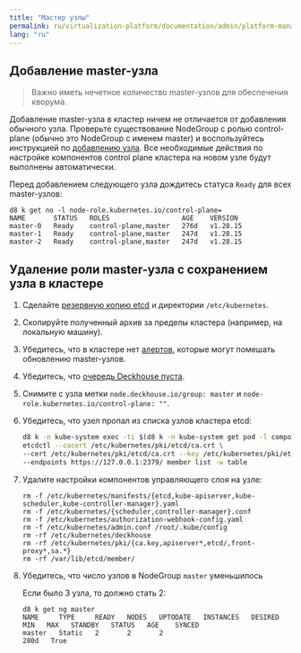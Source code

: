 ```yaml
---
title: "Мастер узлы"
permalink: ru/virtualization-platform/documentation/admin/platform-management/control-plane-settings/masters.html
lang: "ru"
---
```


## Добавление master-узла

> Важно иметь нечетное количество master-узлов для обеспечения кворума.

Добавление master-узла в кластер ничем не отличается от добавления обычного узла. Проверьте существование NodeGroup c ролью control-plane (обычно это NodeGroup с именем master) и воспользуйтесь инструкцией по [добавлению узла](../node-management/adding-node.html#добавление-узла-в-кластер). Все необходимые действия по настройке компонентов control plane кластера на новом узле будут выполнены автоматически.

Перед добавлением следующего узла дождитесь статуса `Ready` для всех master-узлов:

```shell
d8 k get no -l node-role.kubernetes.io/control-plane=
NAME       STATUS   ROLES                  AGE    VERSION
master-0   Ready    control-plane,master   276d   v1.28.15
master-1   Ready    control-plane,master   247d   v1.28.15
master-2   Ready    control-plane,master   247d   v1.28.15
```

## Удаление роли master-узла с сохранением узла в кластере

1. Сделайте [резервную копию etcd](faq.html#резервное-копирование-и-восстановление-etcd) и директории `/etc/kubernetes`.
1. Скопируйте полученный архив за пределы кластера (например, на локальную машину).
1. Убедитесь, что в кластере нет [алертов](../300-prometheus/faq.html#как-получить-информацию-об-алертах-в-кластере), которые могут помешать обновлению master-узлов.
1. Убедитесь, что [очередь Deckhouse пуста](../../deckhouse-faq.html#как-проверить-очередь-заданий-в-deckhouse).
1. Снимите с узла метки `node.deckhouse.io/group: master` и `node-role.kubernetes.io/control-plane: ""`.
1. Убедитесь, что узел пропал из списка узлов кластера etcd:

   ```bash
   d8 k -n kube-system exec -ti $(d8 k -n kube-system get pod -l component=etcd,tier=control-plane -o name | head -n1) -- \
   etcdctl --cacert /etc/kubernetes/pki/etcd/ca.crt \
   --cert /etc/kubernetes/pki/etcd/ca.crt --key /etc/kubernetes/pki/etcd/ca.key \
   --endpoints https://127.0.0.1:2379/ member list -w table
   ```

1. Удалите настройки компонентов управляющего слоя на узле:

   ```shell
   rm -f /etc/kubernetes/manifests/{etcd,kube-apiserver,kube-scheduler,kube-controller-manager}.yaml
   rm -f /etc/kubernetes/{scheduler,controller-manager}.conf
   rm -f /etc/kubernetes/authorization-webhook-config.yaml
   rm -f /etc/kubernetes/admin.conf /root/.kube/config
   rm -rf /etc/kubernetes/deckhouse
   rm -rf /etc/kubernetes/pki/{ca.key,apiserver*,etcd/,front-proxy*,sa.*}
   rm -rf /var/lib/etcd/member/
   ```

1. Убедитесь, что число узлов в NodeGroup `master` уменьшилось

   Если было 3 узла, то должно стать 2:

   ```shell
   d8 k get ng master
   NAME     TYPE     READY   NODES   UPTODATE   INSTANCES   DESIRED   MIN   MAX   STANDBY   STATUS   AGE    SYNCED
   master   Static   2       2       2                                                               280d   True
   ```
